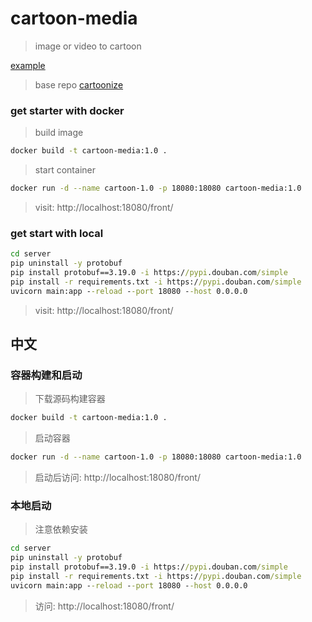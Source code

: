 # cartoon-media

> image or video to cartoon

[example](example.png)

> base repo [cartoonize](https://github.com/experience-ml/cartoonize)

###  get starter with docker 

> build image

```sh
docker build -t cartoon-media:1.0 .
```

> start container

```sh
docker run -d --name cartoon-1.0 -p 18080:18080 cartoon-media:1.0
```

> visit: http://localhost:18080/front/

###  get start with local

```cmd
cd server
pip uninstall -y protobuf
pip install protobuf==3.19.0 -i https://pypi.douban.com/simple      
pip install -r requirements.txt -i https://pypi.douban.com/simple 
uvicorn main:app --reload --port 18080 --host 0.0.0.0

```
> visit: http://localhost:18080/front/


## 中文

### 容器构建和启动


> 下载源码构建容器

```sh
docker build -t cartoon-media:1.0 .
```

> 启动容器

```sh
docker run -d --name cartoon-1.0 -p 18080:18080 cartoon-media:1.0
```

> 启动后访问: http://localhost:18080/front/

###  本地启动

> 注意依赖安装

```cmd
cd server
pip uninstall -y protobuf
pip install protobuf==3.19.0 -i https://pypi.douban.com/simple      
pip install -r requirements.txt -i https://pypi.douban.com/simple 
uvicorn main:app --reload --port 18080 --host 0.0.0.0

```
> 访问: http://localhost:18080/front/
